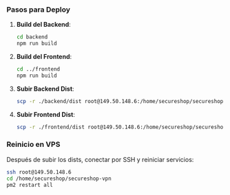 ### Pasos para Deploy

1. **Build del Backend**:

   ```bash
   cd backend
   npm run build
   ```

2. **Build del Frontend**:

   ```bash
   cd ../frontend
   npm run build
   ```

3. **Subir Backend Dist**:

   ```bash
   scp -r ./backend/dist root@149.50.148.6:/home/secureshop/secureshop-vpn/backend/
   ```

4. **Subir Frontend Dist**:
   ```bash
   scp -r ./frontend/dist root@149.50.148.6:/home/secureshop/secureshop-vpn/frontend/
   ```

### Reinicio en VPS

Después de subir los dists, conectar por SSH y reiniciar servicios:

```bash
ssh root@149.50.148.6
cd /home/secureshop/secureshop-vpn
pm2 restart all
```
